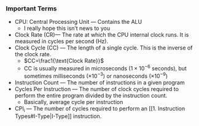 ### Important Terms
- CPU: Central Processing Unit — Contains the ALU
	- I really hope this isn’t news to you
- Clock Rate (CR)— The rate at which the CPU internal clock runs. It is measured in cycles per second (Hz).
- Clock Cycle (CC) — The length of a single cycle. This is the inverse of the clock rate.
	- $CC=\frac1{\text{Clock Rate}}$
	- CC is usually measured in microseconds ($1\times10^{-6}$ seconds), but sometimes milliseconds ($\times10^{-3}$) or nanoseconds ($\times10^{-9}$)
- Instruction Count — The number of instructions in a given program
- Cycles Per Instruction — The number of clock cycles required to perform the entire program divided by the instruction count. 
	- Basically, average cycle per instruction
- CPI<sub>i</sub> — The number of cycles required to perform an [[1. Instruction Types#I-Type|I-Type]] instruction.